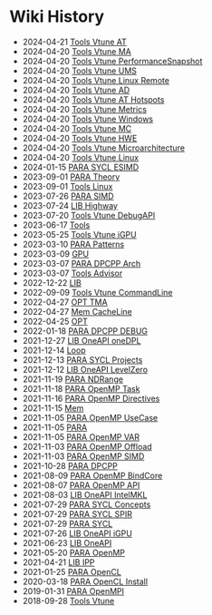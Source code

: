 # Wiki History

  - 2024-04-21 [Tools Vtune AT](/0062_Tools_Vtune_AT)
  - 2024-04-20 [Tools Vtune MA](/0059_Tools_Vtune_MA)
  - 2024-04-20 [Tools Vtune
    PerformanceSnapshot](/0051_Tools_Vtune_PerformanceSnapshot)
  - 2024-04-20 [Tools Vtune UMS](/0052_Tools_Vtune_UMS)
  - 2024-04-20 [Tools Vtune Linux
    Remote](/0055_Tools_Vtune_Linux_Remote)
  - 2024-04-20 [Tools Vtune AD](/0061_Tools_Vtune_AD)
  - 2024-04-20 [Tools Vtune AT Hotspots](/0057_Tools_Vtune_AT_Hotspots)
  - 2024-04-20 [Tools Vtune Metrics](/0056_Tools_Vtune_Metrics)
  - 2024-04-20 [Tools Vtune Windows](/0050_Tools_Vtune_Windows)
  - 2024-04-20 [Tools Vtune MC](/0060_Tools_Vtune_MC)
  - 2024-04-20 [Tools Vtune HWE](/0053_Tools_Vtune_HWE)
  - 2024-04-20 [Tools Vtune
    Microarchitecture](/0058_Tools_Vtune_Microarchitecture)
  - 2024-04-20 [Tools Vtune Linux](/0054_Tools_Vtune_Linux)
  - 2024-01-15 [PARA SYCL ESIMD](/0011_PARA_SYCL_ESIMD)
  - 2023-09-01 [PARA Theory](/0012_PARA_Theory)
  - 2023-09-01 [Tools Linux](/0005_Tools_Linux)
  - 2023-07-26 [PARA SIMD](/0013_PARA_SIMD)
  - 2023-07-24 [LIB Highway](/0045_LIB_Highway)
  - 2023-07-20 [Tools Vtune DebugAPI](/0010_Tools_Vtune_DebugAPI)
  - 2023-06-17 [Tools](/0004_Tools)
  - 2023-05-25 [Tools Vtune iGPU](/0009_Tools_Vtune_iGPU)
  - 2023-03-10 [PARA Patterns](/0014_PARA_Patterns)
  - 2023-03-09 [GPU](/0046_GPU)
  - 2023-03-07 [PARA DPCPP Arch](/0015_PARA_DPCPP_Arch)
  - 2023-03-07 [Tools Advisor](/0008_Tools_Advisor)
  - 2022-12-22 [LIB](/0044_LIB)
  - 2022-09-09 [Tools Vtune CommandLine](/0007_Tools_Vtune_CommandLine)
  - 2022-04-27 [OPT TMA](/0047_OPT_TMA)
  - 2022-04-27 [Mem CacheLine](/0036_Mem_CacheLine)
  - 2022-04-25 [OPT](/0003_OPT)
  - 2022-01-18 [PARA DPCPP DEBUG](/0016_PARA_DPCPP_DEBUG)
  - 2021-12-27 [LIB OneAPI oneDPL](/0043_LIB_OneAPI_oneDPL)
  - 2021-12-14 [Loop](/0049_Loop)
  - 2021-12-13 [PARA SYCL Projects](/0017_PARA_SYCL_Projects)
  - 2021-12-12 [LIB OneAPI LevelZero](/0042_LIB_OneAPI_LevelZero)
  - 2021-11-19 [PARA NDRange](/0018_PARA_NDRange)
  - 2021-11-18 [PARA OpenMP Task](/0019_PARA_OpenMP_Task)
  - 2021-11-16 [PARA OpenMP Directives](/0020_PARA_OpenMP_Directives)
  - 2021-11-15 [Mem](/0037_Mem)
  - 2021-11-05 [PARA OpenMP UseCase](/0022_PARA_OpenMP_UseCase)
  - 2021-11-05 [PARA](/0023_PARA)
  - 2021-11-05 [PARA OpenMP VAR](/0021_PARA_OpenMP_VAR)
  - 2021-11-03 [PARA OpenMP Offload](/0024_PARA_OpenMP_Offload)
  - 2021-11-03 [PARA OpenMP SIMD](/0025_PARA_OpenMP_SIMD)
  - 2021-10-28 [PARA DPCPP](/0026_PARA_DPCPP)
  - 2021-08-09 [PARA OpenMP BindCore](/0027_PARA_OpenMP_BindCore)
  - 2021-08-07 [PARA OpenMP API](/0028_PARA_OpenMP_API)
  - 2021-08-03 [LIB OneAPI IntelMKL](/0041_LIB_OneAPI_IntelMKL)
  - 2021-07-29 [PARA SYCL Concepts](/0029_PARA_SYCL_Concepts)
  - 2021-07-29 [PARA SYCL SPIR](/0030_PARA_SYCL_SPIR)
  - 2021-07-29 [PARA SYCL](/0031_PARA_SYCL)
  - 2021-07-26 [LIB OneAPI iGPU](/0040_LIB_OneAPI_iGPU)
  - 2021-06-23 [LIB OneAPI](/0039_LIB_OneAPI)
  - 2021-05-20 [PARA OpenMP](/0032_PARA_OpenMP)
  - 2021-04-21 [LIB IPP](/0038_LIB_IPP)
  - 2021-01-25 [PARA OpenCL](/0033_PARA_OpenCL)
  - 2020-03-18 [PARA OpenCL Install](/0034_PARA_OpenCL_Install)
  - 2019-01-31 [PARA OpenMPI](/0035_PARA_OpenMPI)
  - 2018-09-28 [Tools Vtune](/0006_Tools_Vtune)
